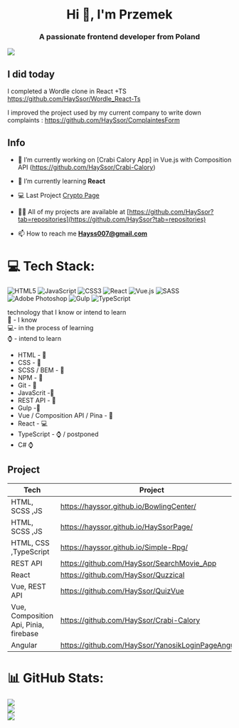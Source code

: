 
<h1 align="center">Hi 👋, I'm Przemek</h1>
<h3 align="center">A passionate frontend developer from Poland</h3>

[![](https://visitcount.itsvg.in/api?id=Hayssor&icon=0&color=8)](https://visitcount.itsvg.in)

## I did today
I completed a Wordle clone in React +TS https://github.com/HaySsor/Wordle_React-Ts

I improved the project used by my current company to write down complaints : https://github.com/HaySsor/ComplaintesForm
##

## Info

- 🔭 I’m currently working on [Crabi Calory App] in Vue.js with Composition API (https://github.com/HaySsor/Crabi-Calory)

- 🌱 I’m currently learning **React**

- 💻 Last Project [Crypto Page](https://github.com/HaySsor/Crypto)

- 👨‍💻 All of my projects are available at [https://github.com/HaySsor?tab=repositories](https://github.com/HaySsor?tab=repositories)

- 📫 How to reach me **Hayss007@gmail.com**


# 💻 Tech Stack:
![HTML5](https://img.shields.io/badge/html5-%23E34F26.svg?style=for-the-badge&logo=html5&logoColor=white) ![JavaScript](https://img.shields.io/badge/javascript-%23323330.svg?style=for-the-badge&logo=javascript&logoColor=%23F7DF1E) ![CSS3](https://img.shields.io/badge/css3-%231572B6.svg?style=for-the-badge&logo=css3&logoColor=white) ![React](https://img.shields.io/badge/react-%2320232a.svg?style=for-the-badge&logo=react&logoColor=%2361DAFB) ![Vue.js](https://img.shields.io/badge/vuejs-%2335495e.svg?style=for-the-badge&logo=vuedotjs&logoColor=%234FC08D) ![SASS](https://img.shields.io/badge/SASS-hotpink.svg?style=for-the-badge&logo=SASS&logoColor=white) ![Adobe Photoshop](https://img.shields.io/badge/adobephotoshop-%2331A8FF.svg?style=for-the-badge&logo=adobephotoshop&logoColor=white) ![Gulp](https://img.shields.io/badge/GULP-%23CF4647.svg?style=for-the-badge&logo=gulp&logoColor=white) ![TypeScript](https://img.shields.io/badge/typescript-%23007ACC.svg?style=for-the-badge&logo=typescript&logoColor=white)

technology that I know or intend to learn 
<br>
🧠 - I know 
<br>
💻- in the process of learning 
<br>
⌚ - intend to learn 

- HTML - 🧠
- CSS - 🧠
- SCSS / BEM - 🧠
- NPM - 🧠
- Git - 🧠
- JavaScrit -🧠
- REST API - 🧠
- Gulp -🧠
- Vue / Composition API / Pina - 🧠
- React - 💻 
- TypeScript - ⌚ / postponed
- C# ⌚

## Project
| Tech | Project |
| ----- | ------ |
| HTML, SCSS ,JS | https://hayssor.github.io/BowlingCenter/ |
| HTML, SCSS ,JS | https://hayssor.github.io/HaySsorPage/|
| HTML, CSS ,TypeScript |  https://hayssor.github.io/Simple-Rpg/|
| REST API | https://github.com/HaySsor/SearchMovie_App |
| React | https://github.com/HaySsor/Quzzical|
| Vue, REST API  | https://github.com/HaySsor/QuizVue|
| Vue, Composition Api, Pinia, firebase | https://github.com/HaySsor/Crabi-Calory |
| Angular | https://github.com/HaySsor/YanosikLoginPageAngular|
# 📊 GitHub Stats:
![](https://github-readme-stats.vercel.app/api?username=Hayssor&theme=vue&hide_border=false&include_all_commits=false&count_private=false)<br/>
![](https://github-readme-streak-stats.herokuapp.com/?user=Hayssor&theme=vue&hide_border=false)<br/>
![](https://github-readme-stats.vercel.app/api/top-langs/?username=Hayssor&theme=vue&hide_border=false&include_all_commits=true&count_private=false&layout=compact)


<!-- Proudly created with GPRM ( https://gprm.itsvg.in ) -->


